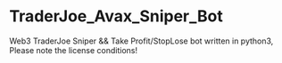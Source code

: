# TraderJoe_Avax_Sniper_Bot
Web3 TraderJoe Sniper &amp;&amp; Take Profit/StopLose bot written in python3, Please note the license conditions!
